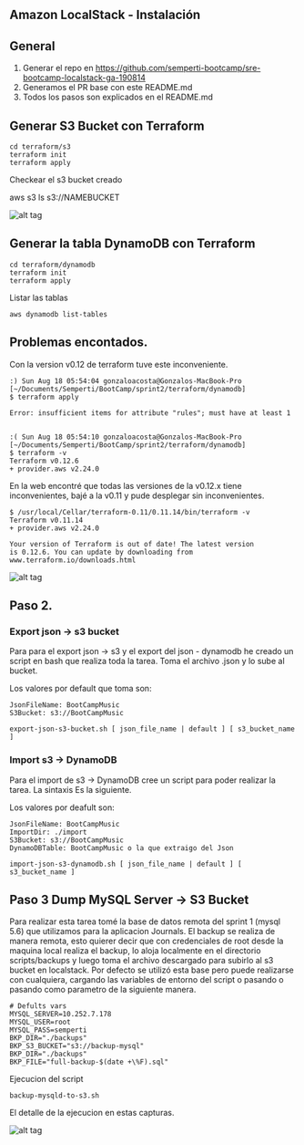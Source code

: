 ## Amazon LocalStack - Instalación

## General

1. Generar el repo en https://github.com/semperti-bootcamp/sre-bootcamp-localstack-ga-190814
2. Generamos el PR base con este README.md
3. Todos los pasos son explicados en el README.md

## Generar S3 Bucket con Terraform

```
cd terraform/s3
terraform init
terraform apply
```

Checkear el s3 bucket creado

aws s3 ls s3://NAMEBUCKET

![alt tag](https://raw.githubusercontent.com/semperti-bootcamp/sre-bootcamp-ga-190814/s2a2-terraform/images/terraform-s3.png "terraform-s3.png")

## Generar la tabla DynamoDB con Terraform

```
cd terraform/dynamodb
terraform init
terraform apply
```

Listar las tablas
```
aws dynamodb list-tables
``` 

## Problemas encontados.

Con la version v0.12 de terraform tuve este inconveniente.

```
:) Sun Aug 18 05:54:04 gonzaloacosta@Gonzalos-MacBook-Pro [~/Documents/Semperti/BootCamp/sprint2/terraform/dynamodb]  
$ terraform apply

Error: insufficient items for attribute "rules"; must have at least 1


:( Sun Aug 18 05:54:10 gonzaloacosta@Gonzalos-MacBook-Pro [~/Documents/Semperti/BootCamp/sprint2/terraform/dynamodb]  
$ terraform -v
Terraform v0.12.6
+ provider.aws v2.24.0
```

En la web encontré que todas las versiones de la v0.12.x tiene inconvenientes, bajé a la v0.11
y pude desplegar sin inconvenientes.


```
$ /usr/local/Cellar/terraform-0.11/0.11.14/bin/terraform -v
Terraform v0.11.14
+ provider.aws v2.24.0

Your version of Terraform is out of date! The latest version
is 0.12.6. You can update by downloading from www.terraform.io/downloads.html
```


![alt tag](https://raw.githubusercontent.com/semperti-bootcamp/sre-bootcamp-ga-190814/s2a2-terraform/images/terraform-dynamodb.png "terraform-dynamodb.png")

## Paso 2. 

### Export json -> s3 bucket
Para para el export json -> s3 y el export del json - dynamodb he creado un script 
en bash que realiza toda la tarea. Toma el archivo .json y lo sube al bucket.

Los valores por default que toma son:

	JsonFileName: BootCampMusic
	S3Bucket: s3://BootCampMusic

```
export-json-s3-bucket.sh [ json_file_name | default ] [ s3_bucket_name ] 
``` 

### Import s3 -> DynamoDB 

Para el import de s3 -> DynamoDB cree un script para poder realizar la tarea. La sintaxis
Es la siguiente. 

Los valores por deafult son:

	JsonFileName: BootCampMusic
	ImportDir: ./import
	S3Bucket: s3://BootCampMusic
	DynamoDBTable: BootCampMusic o la que extraigo del Json

```
import-json-s3-dynamodb.sh [ json_file_name | default ] [ s3_bucket_name ]
```

## Paso 3 Dump MySQL Server -> S3 Bucket

Para realizar esta tarea tomé la base de datos remota del sprint 1 (mysql 5.6) que utilizamos para 
la aplicacion Journals. El backup se realiza de manera remota, esto quierer decir que con credenciales
de root desde la maquina local realiza el backup, lo aloja localmente en el directorio scripts/backups
y luego toma el archivo descargado para subirlo al s3 bucket en localstack. Por defecto se utilizó esta
base pero puede realizarse con cualquiera, cargando las variables de entorno del script o pasando o 
pasando como parametro de la siguiente manera.

```
# Defults vars 
MYSQL_SERVER=10.252.7.178
MYSQL_USER=root
MYSQL_PASS=semperti
BKP_DIR="./backups"
BKP_S3_BUCKET="s3://backup-mysql"
BKP_DIR="./backups"
BKP_FILE="full-backup-$(date +\%F).sql"
```

Ejecucion del script
```
backup-mysqld-to-s3.sh
```

El detalle de la ejecucion en estas capturas.

![alt tag](https://raw.githubusercontent.com/semperti-bootcamp/sre-bootcamp-ga-190814/s2a2-terraform/images/script-import-export.png "script-import-export.png")
